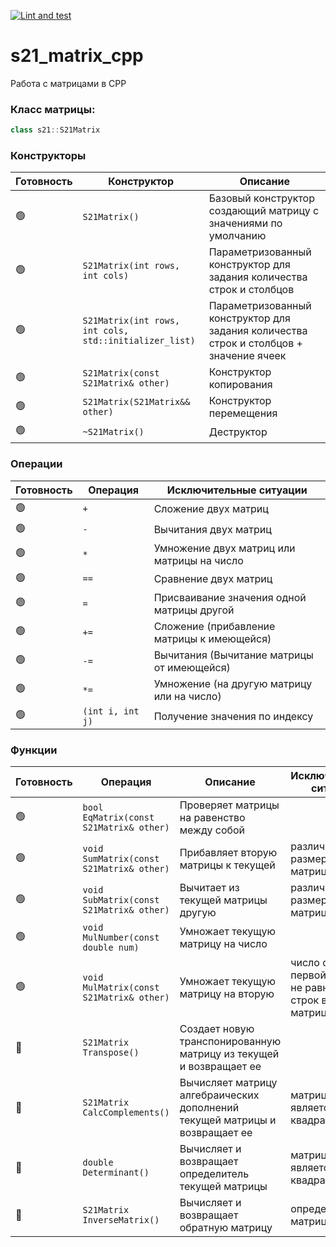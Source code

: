 [![Lint and test](https://github.com/nkiryanov/s21_matrix_cpp/actions/workflows/ci.yml/badge.svg)](https://github.com/nkiryanov/s21_matrix_cpp/actions/workflows/ci.yml)

# s21_matrix_cpp

Работа с матрицами в CPP

### Класс матрицы:

```cpp
class s21::S21Matrix
```

### Конструкторы

| Готовность | Конструктор | Описание |
| - | ------ |------------------------------------------------------------------------------------|
| 🟢 | `S21Matrix()` | Базовый конструктор создающий матрицу с значениями по умолчанию |
| 🟢 | `S21Matrix(int rows, int cols)` | Параметризованный конструктор для задания количества строк и столбцов |
| 🟢 | `S21Matrix(int rows, int cols, std::initializer_list)` | Параметризованный конструктор для задания количества строк и столбцов + значение ячеек|
| 🟢 | `S21Matrix(const S21Matrix& other)` | Конструктор копирования |
| 🟢 | `S21Matrix(S21Matrix&& other)` | Конструктор перемещения |
| 🟢 | `~S21Matrix()` | Деструктор |

### Операции
| Готовность | Операция | Исключительные ситуации |
| - | ------ |------------------------------------------------------------------------------------|
| 🟢 | `+` | Сложение двух матриц | Разная размерность матриц |
| 🟢 | `-` | Вычитания двух матриц | Разные размерность матриц |
| 🟢 | `*` | Умножение двух матриц или матрицы на число | Количество столбцов первой матрицы не равно количеству строк второй |
| 🟢 | `==` | Сравнение двух матриц | — |
| 🟢 | `=` | Присваивание значения одной матрицы другой | — |
| 🟢 | `+=` | Сложение (прибавление матрицы к имеющейся) | Разная размерность матриц |
| 🟢 | `-=` | Вычитания (Вычитание матрицы от имеющейся) | Разная размерность матриц |
| 🟢 | `*=` | Умножение (на другую матрицу или на число) | Количество столбцов первой матрицы не равно количеству строк второй |
| 🟢 | `(int i, int j)` | Получение значения по индексу| Индекс за пределами значений|

### Функции
| Готовность| Операция | Описание | Исключительные ситуации |
| --- | ----------- | ----------- | ----------- |
| 🟢 | `bool EqMatrix(const S21Matrix& other)` | Проверяет матрицы на равенство между собой |  |
| 🟢 | `void SumMatrix(const S21Matrix& other)` | Прибавляет вторую матрицы к текущей | различная размерность матриц |
| 🟢 | `void SubMatrix(const S21Matrix& other)` | Вычитает из текущей матрицы другую | различная размерность матриц |
| 🟢 | `void MulNumber(const double num)` | Умножает текущую матрицу на число |  |
| 🟢 | `void MulMatrix(const S21Matrix& other)` | Умножает текущую матрицу на вторую | число столбцов первой матрицы не равно числу строк второй матрицы |
| 🔴 | `S21Matrix Transpose()` | Создает новую транспонированную матрицу из текущей и возвращает ее |  |
| 🔴 | `S21Matrix CalcComplements()` | Вычисляет матрицу алгебраических дополнений текущей матрицы и возвращает ее | матрица не является квадратной |
| 🔴 | `double Determinant()` | Вычисляет и возвращает определитель текущей матрицы | матрица не является квадратной |
| 🔴 | `S21Matrix InverseMatrix()` | Вычисляет и возвращает обратную матрицу | определитель матрицы равен 0 |

